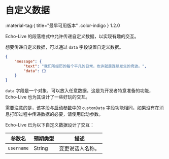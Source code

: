 # 自定义数据
:material-tag:{ title="最早可用版本" .color-indigo } <span class="text-version">1.2.0</span>

Echo-Live 的段落格式中允许传递自定义数据，以实现有趣的交互。

想要传递自定义数据，可以通过 `data` 字段设置自定义数据。

``` json linenums="1" hl_lines="4"
{
    "message": {
        "text": "我们所经历的每个平凡的日常，也许就是连续发生的奇迹。",
        "data": {}
    }
}
```

`data` 字段是一个对象，可以放入任意数据。这是为开发者特意准备的功能，Echo-Live 也为其设计了一些好玩的交互。

需要注意的是，该字段与[启动参数](start-par.md)中的 `customData` 字段功能相同，如果没有在消息打印过程中传递数据的必要，请使用启动参数。

Echo-Live 已为以下自定义数据设计了交互：

| 参数名 | 预期类型 | 描述 |
| - | - | - |
| `username` | String | 变更说话人名称。 |